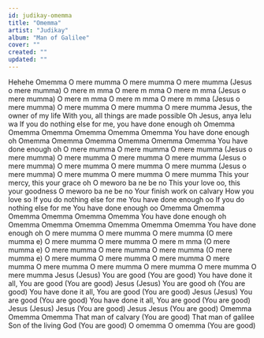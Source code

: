 ```yaml
---
id: judikay-omemma
title: "Omemma"
artist: "Judikay"
album: "Man of Galilee"
cover: ""
created: ""
updated: ""
---
```


Hehehe
Omemma
O mere mumma
O mere mumma
O mere mumma
(Jesus o mere mumma)
O mere m mma
O mere m mma
O mere m mma
(Jesus o mere mumma)
O mere m mma
O mere m mma
O mere m mma
(Jesus o mere mumma)
O mere mumma
O mere mumma
O mere mumma
Jesus, the owner of my life
With you, all things are made possible
Oh Jesus, anya lelu wa
If you do nothing else for me, you have done enough oh
Omemma
Omemma
Omemma
Omemma
Omemma
Omemma
You have done enough oh
Omemma
Omemma
Omemma
Omemma
Omemma
Omemma
You have done enough oh
O mere mumma
O mere mumma
O mere mumma
(Jesus o mere mumma)
O mere mumma
O mere mumma
O mere mumma
(Jesus o mere mumma)
O mere mumma
O mere mumma
O mere mumma
(Jesus o mere mumma)
O mere mumma
O mere mumma
O mere mumma
This your mercy, this your grace oh
O meworo ba ne be no
This your love oo, this your goodness
O meworo ba ne be no
Your finish work on calvary
How you love so
If you do nothing else for me
You have done enough oo
If you do nothing else for me
You have done enough oo
Omemma
Omemma
Omemma
Omemma
Omemma
Omemma
You have done enough oh
Omemma
Omemma
Omemma
Omemma
Omemma
Omemma
You have done enough oh
O mere mumma
O mere mumma
O mere mumma
(O mere mumma e)
O mere mumma
O mere mumma
O mere m mma
(O mere mumma e)
O mere mumma
O mere mumma
O mere mumma
(O mere mumma e)
O mere mumma
O mere mumma
O mere mumma
O mere mumma
O mere mumma
O mere mumma
O mere mumma
O mere mumma
O mere mumma
Jesus (Jesus)
You are good (You are good)
You have done it all, You are good
(You are good)
Jesus (Jesus)
You are good oh (You are good)
You have done it all, You are good
(You are good)
Jesus (Jesus)
You are good (You are good)
You have done it all, You are good
(You are good)
Jesus (Jesus)
Jesus (You are good)
Jesus Jesus
(You are good)
Omemma
Omemma
Omemma
That man of calvary (You are good)
That man of galilee
Son of the living God (You are good)
O omemma
O omemma (You are good)